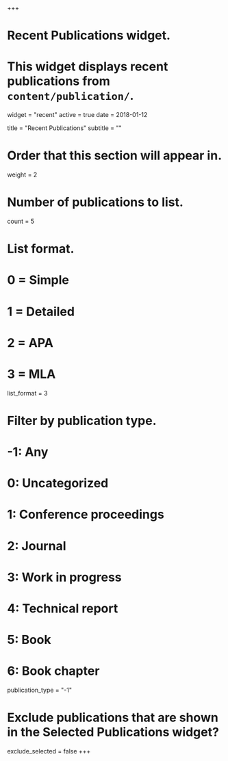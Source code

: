 +++
# Recent Publications widget.
# This widget displays recent publications from `content/publication/`.
widget = "recent"
active = true
date = 2018-01-12

title = "Recent Publications"
subtitle = ""

# Order that this section will appear in.
weight = 2

# Number of publications to list.
count = 5

# List format.
#   0 = Simple
#   1 = Detailed
#   2 = APA
#   3 = MLA
list_format = 3

# Filter by publication type.
# -1: Any
#  0: Uncategorized
#  1: Conference proceedings
#  2: Journal
#  3: Work in progress
#  4: Technical report
#  5: Book
#  6: Book chapter
publication_type = "-1"

# Exclude publications that are shown in the Selected Publications widget?
exclude_selected = false
+++

